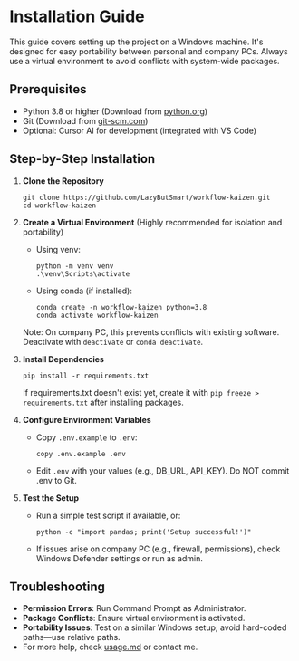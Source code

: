 # Installation Guide

This guide covers setting up the project on a Windows machine. It's designed for easy portability between personal and company PCs. Always use a virtual environment to avoid conflicts with system-wide packages.

## Prerequisites
- Python 3.8 or higher (Download from [python.org](https://www.python.org/))
- Git (Download from [git-scm.com](https://git-scm.com/))
- Optional: Cursor AI for development (integrated with VS Code)

## Step-by-Step Installation

1. **Clone the Repository**
   ```
   git clone https://github.com/LazyButSmart/workflow-kaizen.git
   cd workflow-kaizen
   ```

2. **Create a Virtual Environment** (Highly recommended for isolation and portability)
   - Using venv:
     ```
     python -m venv venv
     .\venv\Scripts\activate
     ```
   - Using conda (if installed):
     ```
     conda create -n workflow-kaizen python=3.8
     conda activate workflow-kaizen
     ```
   Note: On company PC, this prevents conflicts with existing software. Deactivate with `deactivate` or `conda deactivate`.

3. **Install Dependencies**
   ```
   pip install -r requirements.txt
   ```
   If requirements.txt doesn't exist yet, create it with `pip freeze > requirements.txt` after installing packages.

4. **Configure Environment Variables**
   - Copy `.env.example` to `.env`:
     ```
     copy .env.example .env
     ```
   - Edit `.env` with your values (e.g., DB_URL, API_KEY). Do NOT commit .env to Git.

5. **Test the Setup**
   - Run a simple test script if available, or:
     ```
     python -c "import pandas; print('Setup successful!')"
     ```
   - If issues arise on company PC (e.g., firewall, permissions), check Windows Defender settings or run as admin.

## Troubleshooting
- **Permission Errors**: Run Command Prompt as Administrator.
- **Package Conflicts**: Ensure virtual environment is activated.
- **Portability Issues**: Test on a similar Windows setup; avoid hard-coded paths—use relative paths.
- For more help, check [usage.md](usage.md) or contact me.

